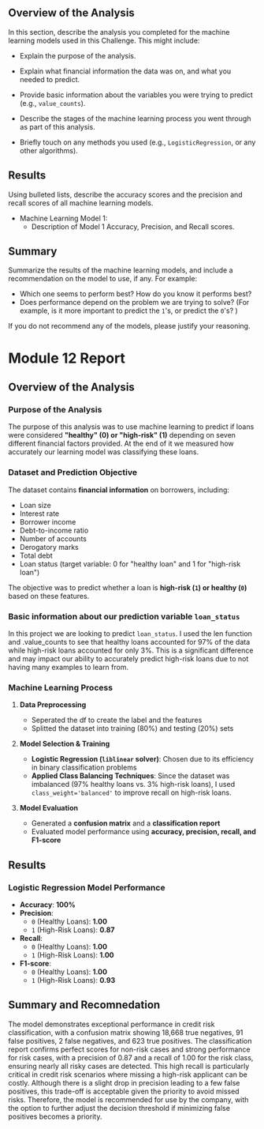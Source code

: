 ## Overview of the Analysis

In this section, describe the analysis you completed for the machine learning models used in this Challenge. This might include:

* Explain the purpose of the analysis.
* Explain what financial information the data was on, and what you needed to predict.
* Provide basic information about the variables you were trying to predict (e.g., `value_counts`).

* Describe the stages of the machine learning process you went through as part of this analysis.
* Briefly touch on any methods you used (e.g., `LogisticRegression`, or any other algorithms).

## Results

Using bulleted lists, describe the accuracy scores and the precision and recall scores of all machine learning models.

* Machine Learning Model 1:
    * Description of Model 1 Accuracy, Precision, and Recall scores.

## Summary

Summarize the results of the machine learning models, and include a recommendation on the model to use, if any. For example:

* Which one seems to perform best? How do you know it performs best?
* Does performance depend on the problem we are trying to solve? (For example, is it more important to predict the `1`'s, or predict the `0`'s? )

If you do not recommend any of the models, please justify your reasoning.



# Module 12 Report

## Overview of the Analysis

### **Purpose of the Analysis**
The purpose of this analysis was to use machine learning to predict if loans were considered **"healthy" (0) or "high-risk" (1)** depending on seven different financial factors provided. At the end of it we measured how accurately our learning model was  classifying these loans. 

### **Dataset and Prediction Objective**
The dataset contains **financial information** on borrowers, including:
- Loan size
- Interest rate
- Borrower income
- Debt-to-income ratio
- Number of accounts
- Derogatory marks
- Total debt
- Loan status (target variable: 0 for "healthy loan" and 1 for "high-risk loan")

The objective was to predict whether a loan is **high-risk (`1`) or healthy (`0`)** based on these features.

### **Basic information about our prediction variable `loan_status`**

In this project we are looking to predict `loan_status`. I used the len function and .value_counts to see that healthy loans accounted for 97% of the data while high-risk loans accounted for only 3%. This is a significant difference and may impact our ability to accurately predict high-risk loans due to not having many examples to learn from.

### **Machine Learning Process**
1. **Data Preprocessing**
    - Seperated the df to create the label and the features
    - Splitted the dataset into training (80%) and testing (20%) sets
    
2. **Model Selection & Training**
    - **Logistic Regression (`liblinear` solver)**: Chosen due to its efficiency in binary classification problems
    - **Applied Class Balancing Techniques**: Since the dataset was imbalanced (97% healthy loans vs. 3% high-risk loans), I used `class_weight='balanced'` to improve recall on high-risk loans.

3. **Model Evaluation**
    - Generated a **confusion matrix** and a **classification report**
    - Evaluated model performance using **accuracy, precision, recall, and F1-score**

## Results

### **Logistic Regression Model Performance**                         
- **Accuracy**: **100%**
- **Precision**:
  - `0` (Healthy Loans): **1.00**
  - `1` (High-Risk Loans): **0.87**
- **Recall**:
  - `0` (Healthy Loans): **1.00**
  - `1` (High-Risk Loans): **1.00**
- **F1-score**:
  - `0` (Healthy Loans): **1.00**
  - `1` (High-Risk Loans): **0.93**

## Summary and Recomnedation

The model demonstrates exceptional performance in credit risk classification, with a confusion matrix showing 18,668 true negatives, 91 false positives, 2 false negatives, and 623 true positives. The classification report confirms perfect scores for non-risk cases and strong performance for risk cases, with a precision of 0.87 and a recall of 1.00 for the risk class, ensuring nearly all risky cases are detected. This high recall is particularly critical in credit risk scenarios where missing a high-risk applicant can be costly. Although there is a slight drop in precision leading to a few false positives, this trade-off is acceptable given the priority to avoid missed risks. Therefore, the model is recommended for use by the company, with the option to further adjust the decision threshold if minimizing false positives becomes a priority.